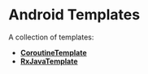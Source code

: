 Android Templates
===================================

A collection of templates:

* **[CoroutineTemplate](https://github.com/nimblehq/android-templates/tree/kotlin/CoroutineTemplate)**
* **[RxJavaTemplate](https://github.com/nimblehq/android-templates/tree/kotlin/RxJavaTemplate)**
